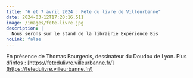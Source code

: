 ```yaml
---
title: "6 et 7 avril 2024 : Fête du livre de Villeurbanne"
date: 2024-03-12T17:20:16.511
image: /images/fete-livre.jpg
description: |
  Nous serons sur le stand de la librairie Expérience Bis
noLink: false
---
```

En présence de Thomas Bourgeois, dessinateur du Doudou de Lyon. Plus d'infos : [https://fetedulivre.villeurbanne.fr/](https://fetedulivre.villeurbanne.fr/)

